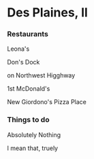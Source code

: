 # Des Plaines, Il

### Restaurants

 Leona's

 Don's Dock

  on Northwest Higghway


 1st McDonald's

  New Giordono's Pizza Place

### Things to do

 Absolutely Nothing

 I mean that, truely
